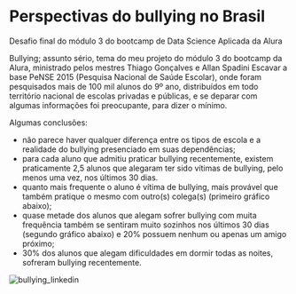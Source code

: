 # Perspectivas do bullying no Brasil
Desafio final do módulo 3 do bootcamp de Data Science Aplicada da Alura

Bullying; assunto sério, tema do meu projeto do módulo 3 do bootcamp da Alura, ministrado pelos mestres Thiago Gonçalves e Allan Spadini
Escavar a base PeNSE 2015 (Pesquisa Nacional de Saúde Escolar), onde foram pesquisados mais de 100 mil alunos do 9º ano, distribuídos em todo território nacional de escolas privadas e públicas, e se deparar com algumas informações foi preocupante, para dizer o mínimo.

Algumas conclusões:
- não parece haver qualquer diferença entre os tipos de escola e a realidade do bullying presenciado em suas dependências;
- para cada aluno que admitiu praticar bullying recentemente, existem praticamente 2,5 alunos que alegaram ter sido vítimas de bullying, pelo menos uma vez, nos últimos 30 dias.
- quanto mais frequente o aluno é vítima de bullying, mais provável que também pratique o mesmo com outro(s) colega(s) (primeiro gráfico abaixo);
- quase metade dos alunos que alegam sofrer bullying com muita frequência também se sentiram muito sozinhos nos últimos 30 dias (segundo gráfico abaixo) e 20% possuem nenhum ou apenas um amigo próximo;
- 30% dos alunos que alegam dificuldades em dormir todas as noites, sofreram bullying recentemente.

![bullying_linkedin](https://user-images.githubusercontent.com/64495168/104515427-93bb8d00-55d1-11eb-96c5-49f5c7fce177.jpg)
